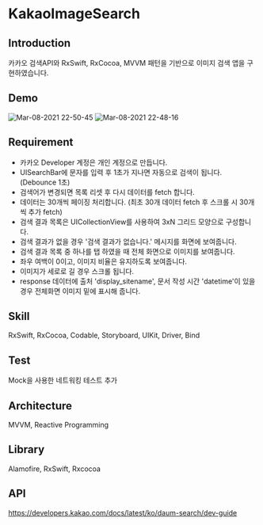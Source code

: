 # KakaoImageSearch

## Introduction  
카카오 검색API와 RxSwift, RxCocoa, MVVM 패턴을 기반으로 이미지 검색 앱을 구현하였습니다. 

## Demo
![Mar-08-2021 22-50-45](https://user-images.githubusercontent.com/60660894/110330122-beb9de80-8060-11eb-9a48-cc6d862a70d1.gif)
![Mar-08-2021 22-48-16](https://user-images.githubusercontent.com/60660894/110330143-c6798300-8060-11eb-893d-2e11fcb50e15.gif)

## Requirement 
 - 카카오 Developer 계정은 개인 계정으로 만듭니다.
 - UISearchBar에 문자를 입력 후 1초가 지나면 자동으로 검색이 됩니다.(Debounce 1초)
 - 검색어가 변경되면 목록 리셋 후 다시 데이터를 fetch 합니다.
 - 데이터는 30개씩 페이징 처리합니다. (최초 30개 데이터 fetch 후 스크롤 시 30개씩 추가 fetch)
 - 검색 결과 목록은 UICollectionView를 사용하여 3xN 그리드 모양으로 구성합니다.
 - 검색 결과가 없을 경우 '검색 결과가 없습니다.' 메시지를 화면에 보여줍니다.
 - 검색 결과 목록 중 하나를 탭 하였을 때 전체 화면으로 이미지를 보여줍니다. 
 - 좌우 여백이 0이고, 이미지 비율은 유지하도록 보여줍니다.
 - 이미지가 세로로 길 경우 스크롤 됩니다.
 - response 데이터에 출처 'display_sitename', 문서 작성 시간 'datetime'이 있을 경우 전체화면 이미지 밑에 표시해 줍니다.

## Skill
RxSwift, RxCocoa, Codable, Storyboard, UIKit, Driver, Bind

## Test
Mock을 사용한 네트워킹 테스트 추가

## Architecture
MVVM, Reactive Programming

## Library 
Alamofire, RxSwift, Rxcocoa

## API 
https://developers.kakao.com/docs/latest/ko/daum-search/dev-guide

